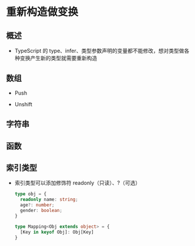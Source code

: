 # 重新构造做变换

## 概述

*   TypeScript 的 type、infer、类型参数声明的变量都不能修改，想对类型做各种变换产生新的类型就需要重新构造

## 数组

*   Push

*   Unshift

## 字符串

## 函数

## 索引类型

*   索引类型可以添加修饰符 readonly（只读）、?（可选）

    ```typescript
    type obj = {
      readonly name: string;
      age?: number;
      gender: boolean;
    }
    ```

    ```typescript
    type Mapping<Obj extends object> = { 
      [Key in keyof Obj]: Obj[Key]
    }
    ```
